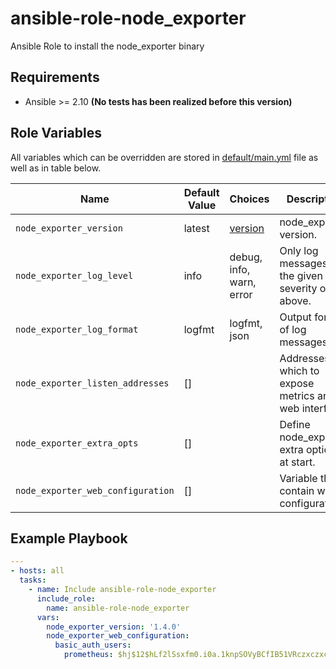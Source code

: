 # ansible-role-node_exporter
Ansible Role to install the node_exporter binary
## Requirements

- Ansible >= 2.10 **(No tests has been realized before this version)**

## Role Variables

All variables which can be overridden are stored in [default/main.yml](default/main.yml) file as well as in table below.

| Name           | Default Value | Choices | Description                        |
| -------------- | ------------- | ------- | -----------------------------------|
| `node_exporter_version` | latest | [version](https://github.com/prometheus/node_exporter/tags) | node_exporter version. |
| `node_exporter_log_level` | info | debug, info, warn, error | Only log messages with the given severity or above. |
| `node_exporter_log_format` | logfmt | logfmt, json | Output format of log messages. |
| `node_exporter_listen_addresses` | [] |  | Addresses on which to expose metrics and web interface. |
| `node_exporter_extra_opts` | [] |  | Define node_exporter extra options at start. |
| `node_exporter_web_configuration` | [] |  | Variable that contain web configurations. |

## Example Playbook

```yaml
---
- hosts: all
  tasks:
    - name: Include ansible-role-node_exporter
      include_role:
        name: ansible-role-node_exporter
      vars:
        node_exporter_version: '1.4.0'
        node_exporter_web_configuration:
          basic_auth_users:
            prometheus: $hj$12$hLf2lSsxfm0.i0a.1knpSOVyBCfIB51VRczxczxcxGD$^2zcxzcz
```
